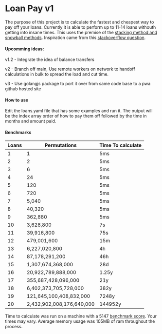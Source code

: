 
# Loan Pay v1

The purpose of this project is to calculate the fastest and cheapest way to pay off your loans. Currently it is able to perform up to 11-14 loans withouth getting into insane times. This uses the premise of the [stacking method and snowball methods](https://www.thebalance.com/debt-snowball-vs-debt-stacking-453633). Inspiration came from this [stackoverflow question](https://money.stackexchange.com/questions/85187/algorithm-for-multiple-debt-payoff-to-minimize-time-in-debt).

#### Upcomming ideas:

v1.2 - Integrate the idea of balance transfers

v2 - Branch off main, Use remote workers on network to handoff calculations in bulk to spread the load and cut time.

v3 - Use golangjs package to port it over from same code base to a pwa github hosted site

#### How to use

Edit the loans.yaml file that has some examples and run it. The output will be the index array order of how to pay them off followed by the time in months and amount paid.


#### Benchmarks

Loans | Permutations | Time To calculate
-- | -- | --
1  | 1 | 5ms
2  | 2 | 5ms
3  | 6 | 5ms
4  | 24 | 5ms
5  | 120 | 5ms
6  | 720 | 5ms
7  | 5,040 | 5ms
8  | 40,320 | 5ms
9  | 362,880 | 5ms
10 | 3,628,800 | 7s
11 | 39,916,800 | 75s
12 | 479,001,600 | 15m
13 | 6,227,020,800 | 4h
14 | 87,178,291,200 | 46h
15 | 1,307,674,368,000 | 28d
16 | 20,922,789,888,000 | 1.25y
17 | 355,687,428,096,000 | 21y
18 | 6,402,373,705,728,000 | 382y
19 | 121,645,100,408,832,000 | 7248y
20 | 2,432,902,008,176,640,000 | 144952y

Time to calculate was run on a machine with a 5147 [benchmark score](https://www.cpubenchmark.net/). Your times may vary. Average memory usage was 105MB of ram throughout the process.


